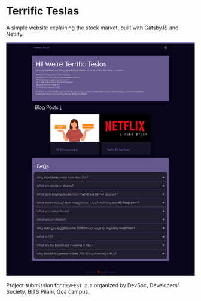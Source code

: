 # Terrific Teslas

A simple website explaining the stock market, built with GatsbyJS and Netlify.

![site_img](https://raw.githubusercontent.com/riskycase/devfest-hackathon-site/trunk/images/teslas_long.png)

Project submission for `DEVFEST 2.0` organized by DevSoc, Developers' Society, BITS Pilani, Goa campus.
